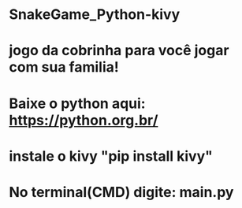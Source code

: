 # SnakeGame_Python-kivy

# jogo da cobrinha para você jogar com sua familia!
# Baixe o python aqui: https://python.org.br/
# instale o kivy "pip install kivy"
# No terminal(CMD) digite: main.py
